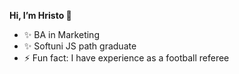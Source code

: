 **Hi, I’m Hristo 👋**
- ✨ BA in Marketing
- ✨ Softuni JS path graduate
- ⚡ Fun fact: I have experience as a football referee
